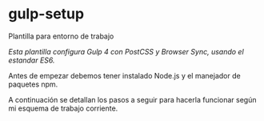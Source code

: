 # gulp-setup
Plantilla para entorno de trabajo
  
*Esta plantilla configura Gulp 4 con PostCSS y Browser Sync, usando el estandar ES6.*

Antes de empezar debemos tener instalado Node.js y el manejador de paquetes npm.

A continuación se detallan los pasos a seguir para hacerla funcionar según mi esquema de trabajo corriente.


